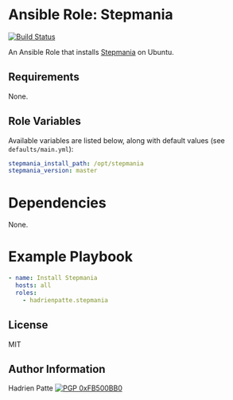 # Ansible Role: Stepmania

[![Build Status](https://travis-ci.com/HadrienPatte/ansible-role-stepmania.svg?branch=master)](https://travis-ci.com/HadrienPatte/ansible-role-stepmania)

An Ansible Role that installs [Stepmania](https://github.com/stepmania/stepmania) on Ubuntu.

## Requirements

None.

## Role Variables

Available variables are listed below, along with default values (see `defaults/main.yml`):

```yaml
stepmania_install_path: /opt/stepmania
stepmania_version: master
```

# Dependencies

None.

# Example Playbook

```yaml
- name: Install Stepmania
  hosts: all
  roles:
    - hadrienpatte.stepmania
```

## License

MIT

## Author Information

Hadrien Patte [![PGP 0xFB500BB0](https://peegeepee.com/badge/orange/FB500BB0.svg)](https://peegeepee.com/FB500BB0)
